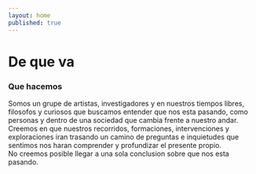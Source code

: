 ```yaml
---
layout: home
published: true
---
```

# De que va

### Que hacemos

Somos un grupe de artistas, investigadores y en nuestros tiempos libres, filosofos y curiosos que buscamos entender que nos esta pasando, como personas y dentro de una sociedad que cambia frente a nuestro andar.  
Creemos en que nuestros recorridos, formaciones, intervenciones y exploraciones iran trasando un camino de preguntas e inquietudes que sentimos nos haran comprender y profundizar el presente propio.  
No creemos posible llegar a una sola conclusion sobre que nos esta pasando.
